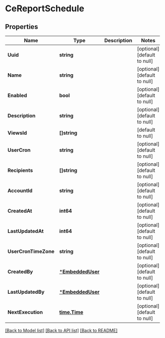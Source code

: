 # CeReportSchedule

## Properties
Name | Type | Description | Notes
------------ | ------------- | ------------- | -------------
**Uuid** | **string** |  | [optional] [default to null]
**Name** | **string** |  | [optional] [default to null]
**Enabled** | **bool** |  | [optional] [default to null]
**Description** | **string** |  | [optional] [default to null]
**ViewsId** | **[]string** |  | [default to null]
**UserCron** | **string** |  | [optional] [default to null]
**Recipients** | **[]string** |  | [optional] [default to null]
**AccountId** | **string** |  | [optional] [default to null]
**CreatedAt** | **int64** |  | [optional] [default to null]
**LastUpdatedAt** | **int64** |  | [optional] [default to null]
**UserCronTimeZone** | **string** |  | [optional] [default to null]
**CreatedBy** | [***EmbeddedUser**](EmbeddedUser.md) |  | [optional] [default to null]
**LastUpdatedBy** | [***EmbeddedUser**](EmbeddedUser.md) |  | [optional] [default to null]
**NextExecution** | [**time.Time**](time.Time.md) |  | [optional] [default to null]

[[Back to Model list]](../README.md#documentation-for-models) [[Back to API list]](../README.md#documentation-for-api-endpoints) [[Back to README]](../README.md)

